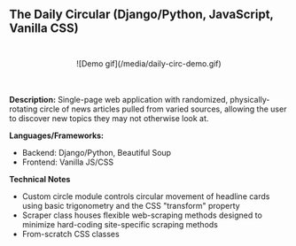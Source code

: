 ## The Daily Circular (Django/Python, JavaScript, Vanilla CSS)<br><br>

<div align="center">![Demo gif](/media/daily-circ-demo.gif)</div><br><br>

**Description:** Single-page web application with randomized, physically-rotating circle of news articles pulled from varied sources, allowing the user to discover new topics they may not otherwise look at. 

**Languages/Frameworks:** 
- Backend: Django/Python, Beautiful Soup
- Frontend: Vanilla JS/CSS

**Technical Notes**

* Custom circle module controls circular movement of headline cards using basic trigonometry and the CSS "transform" property
* Scraper class houses flexible web-scraping methods designed to minimize hard-coding site-specific scraping methods
* From-scratch CSS classes
